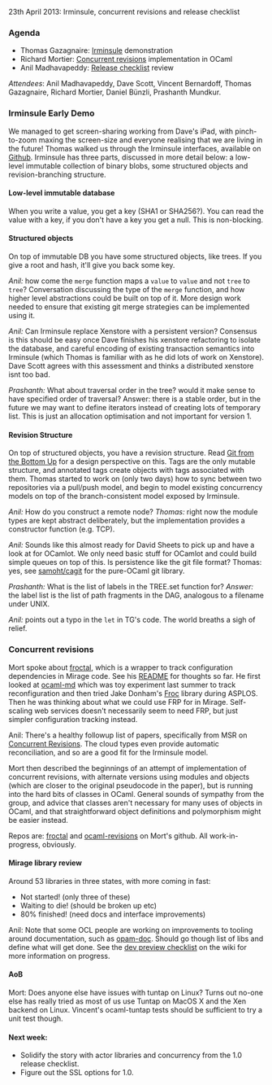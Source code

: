 23th April 2013: Irminsule, concurrent revisions and release checklist

### Agenda

* Thomas Gazagnaire: [Irminsule](http://www.cl.cam.ac.uk/projects/ocamllabs/tasks/t2.html#Irminsule) demonstration
* Richard Mortier: [Concurrent revisions](http://research.microsoft.com/en-us/projects/revisions/) implementation in OCaml
* Anil Madhavapeddy: [Release checklist](/wiki/dev-preview-checklist) review

*Attendees*: Anil Madhavapeddy, Dave Scott, Vincent Bernardoff, Thomas Gazagnaire, Richard Mortier, Daniel Bünzli, Prashanth Mundkur.

### Irminsule Early Demo

We managed to get screen-sharing working from Dave's iPad, with pinch-to-zoom
maxing the screen-size and everyone realising that we are living in the
future!  Thomas walked us through the Irminsule interfaces, available on [Github](https://github.com/samoht/irminsule).
Irminsule has three parts, discussed in more detail below: a low-level immutable collection of binary blobs, some structured
objects and revision-branching structure.

#### Low-level immutable database

When you write a value, you get a key (SHA1 or SHA256?). You can read the value
with a key, if you don't have a key you get a null.  This is non-blocking.  

#### Structured objects

On top of immutable DB you have some structured objects, like trees. If you
give a root and hash, it'll give you back some key. 

*Anil:* how come the `merge` function maps a `value` to `value` and not `tree` to `tree`?
Conversation discussing the type of the `merge` function, and how higher level
abstractions could be built on top of it.  More design work needed to ensure
that existing git merge strategies can be implemented using it.

*Anil:* Can Irminsule replace Xenstore with a persistent version?
Consensus is this should be easy once Dave finishes his xenstore refactoring to
isolate the database, and careful encoding of existing transaction semantics
into Irminsule (which Thomas is familiar with as he did lots of work on
Xenstore).  Dave Scott agrees with this assessment and thinks a distributed xenstore isnt too bad.

*Prashanth:* What about traversal order in the tree? would it make sense to have specified order of traversal?
Answer: there is a stable order, but in the future we may want to define
iterators instead of creating lots of temporary list. This is just an
allocation optimisation and not important for version 1.

#### Revision Structure

On top of structured objects, you have a revision structure.  Read [Git from the Bottom Up](http://ftp.newartisans.com/pub/git.from.bottom.up.pdf) for a design perspective on this. Tags are the only mutable structure, and annotated tags create objects with tags associated with them.  Thomas started to work on (only two days) how to sync between two repositories via a pull/push model, and begin to model existing concurrency models on top of the branch-consistent model exposed by Irminsule.

*Anil:* How do you construct a remote node?
*Thomas:* right now the module types are kept abstract deliberately, but the implementation provides a constructor function (e.g. TCP).

*Anil:* Sounds like this almost ready for David Sheets to pick up and have a look at for OCamlot.  We only need basic stuff for OCamlot and could build simple queues on top of this.  Is persistence like the git file format?   Thomas: yes, see [samoht/cagit](http://github.com/samoht/cagit) for the pure-OCaml git library.

*Prashanth:* What is the list of labels in the TREE.set function for?
*Answer:* the label list is the list of path fragments in the DAG, analogous to a filename under UNIX.

*Anil:* points out a typo in the `let` in TG's code.  The world breaths a sigh of relief.

### Concurrent revisions

Mort spoke about [froctal](http://github.com/mor1/froctal), which is a wrapper to track configuration dependencies in Mirage code. See his [README](https://github.com/mor1/froctal) for thoughts so far.
He first looked at [ocaml-md](https://github.com/avsm/ocaml-ld) which was toy experiment last summer to track reconfiguration and then tried Jake Donham's [Froc](http://github.com/jaked/froc) library during ASPLOS.  Then he was thinking about what we could use FRP for in Mirage. Self-scaling web services doesn't necessarily seem to need FRP, but just simpler configuration tracking instead.

Anil: There's a healthy followup list of papers, specifically from MSR on [Concurrent Revisions](http://research.microsoft.com/en-us/projects/revisions/).  The cloud types even provide automatic reconciliation, and so are a good fit for the Irminsule model.

Mort then described the beginnings of an attempt of implementation of concurrent revisions, with alternate versions using modules and objects (which are closer to the original pseudocode in the paper), but is running into the hard bits of classes in OCaml.  General sounds of sympathy from the group, and advice that classes aren't necessary for many uses of objects in OCaml, and that straightforward object definitions and polymorphism might be easier instead.

Repos are: [froctal](http://github.com/mor1/froctal) and [ocaml-revisions](http://github.com/mor1/ocaml-revisions) on Mort's github.  All work-in-progress, obviously.

#### Mirage library review

Around 53 libraries in three states, with more coming in fast:

* Not started! (only three of these)
* Waiting to die! (should be broken up etc)
* 80% finished! (need docs and interface improvements)

Anil: Note that some OCL people are working on improvements to tooling around documentation, such as [opam-doc](http://www.cl.cam.ac.uk/projects/ocamllabs/tasks/platform.html#OPAM%20Doc).
Should go though list of libs and define what will get done.
See the [dev preview checklist](/wiki/dev-preview-checklist) on the wiki for more information on progress.

#### AoB

Mort: Does anyone else have issues with tuntap on Linux?
Turns out no-one else has really tried as most of us use Tuntap on MacOS X and the Xen backend on Linux.  Vincent's ocaml-tuntap tests should be sufficient to try a unit test though.

#### Next week:

* Solidify the story with actor libraries and concurrency from the 1.0 release checklist.
* Figure out the SSL options for 1.0.
